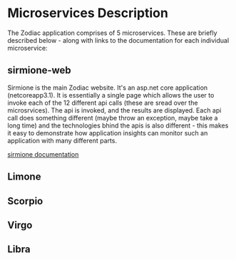 # Microservices Description

The Zodiac application comprises of 5 microservices.  These are briefly described below - along with links to the documentation for each individual microservice:

## sirmione-web

Sirmione is the main Zodiac website.  It's an asp.net core application (netcoreapp3.1).  It is essentially a single page which allows the user to invoke each of the 12 different api calls (these are sread over the microsrvices).  The api is invoked, and the results are displayed.  Each api call does something different (maybe throw an exception, maybe take a long time) and the technologies bhind the apis is also different - this makes it easy to demonstrate how application insights can monitor such an application with many different parts.

[sirmione documentation](/sirmione-web/README.md) 

## Limone
## Scorpio
## Virgo
## Libra
